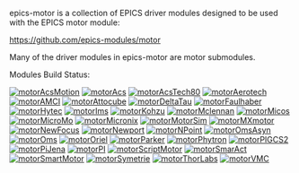 epics-motor is a collection of EPICS driver modules designed to be used with the EPICS motor module:

https://github.com/epics-modules/motor

Many of the driver modules in epics-motor are motor submodules.

Modules Build Status:

[![motorAcsMotion](https://github.com/epics-motor/motorAcsMotion/actions/workflows/ci-scripts-build.yml/badge.svg)](https://github.com/epics-motor/motorAcsMotion/actions/workflows/ci-scripts-build.yml)
[![motorAcs](https://github.com/epics-motor/motorAcs/actions/workflows/ci-scripts-build.yml/badge.svg)](https://github.com/epics-motor/motorAcs/actions/workflows/ci-scripts-build.yml)
[![motorAcsTech80](https://github.com/epics-motor/motorAcsTech80/actions/workflows/ci-scripts-build.yml/badge.svg)](https://github.com/epics-motor/motorAcsTech80/actions/workflows/ci-scripts-build.yml)
[![motorAerotech](https://github.com/epics-motor/motorAerotech/actions/workflows/ci-scripts-build.yml/badge.svg)](https://github.com/epics-motor/motorAerotech/actions/workflows/ci-scripts-build.yml)
[![motorAMCI](https://github.com/epics-motor/motorAMCI/actions/workflows/ci-scripts-build.yml/badge.svg)](https://github.com/epics-motor/motorAMCI/actions/workflows/ci-scripts-build.yml)
[![motorAttocube](https://github.com/epics-motor/motorAttocube/actions/workflows/ci-scripts-build.yml/badge.svg)](https://github.com/epics-motor/motorAttocube/actions/workflows/ci-scripts-build.yml)
[![motorDeltaTau](https://github.com/epics-motor/motorDeltaTau/actions/workflows/ci-scripts-build.yml/badge.svg)](https://github.com/epics-motor/motorDeltaTau/actions/workflows/ci-scripts-build.yml)
[![motorFaulhaber](https://github.com/epics-motor/motorFaulhaber/actions/workflows/ci-scripts-build.yml/badge.svg)](https://github.com/epics-motor/motorFaulhaber/actions/workflows/ci-scripts-build.yml)
[![motorHytec](https://github.com/epics-motor/motorHytec/actions/workflows/ci-scripts-build.yml/badge.svg)](https://github.com/epics-motor/motorHytec/actions/workflows/ci-scripts-build.yml)
[![motorIms](https://github.com/epics-motor/motorIms/actions/workflows/ci-scripts-build.yml/badge.svg)](https://github.com/epics-motor/motorIms/actions/workflows/ci-scripts-build.yml)
[![motorKohzu](https://github.com/epics-motor/motorKohzu/actions/workflows/ci-scripts-build.yml/badge.svg)](https://github.com/epics-motor/motorKohzu/actions/workflows/ci-scripts-build.yml)
[![motorMclennan](https://github.com/epics-motor/motorMclennan/actions/workflows/ci-scripts-build.yml/badge.svg)](https://github.com/epics-motor/motorMclennan/actions/workflows/ci-scripts-build.yml)
[![motorMicos](https://github.com/epics-motor/motorMicos/actions/workflows/ci-scripts-build.yml/badge.svg)](https://github.com/epics-motor/motorMicos/actions/workflows/ci-scripts-build.yml)
[![motorMicroMo](https://github.com/epics-motor/motorMicroMo/actions/workflows/ci-scripts-build.yml/badge.svg)](https://github.com/epics-motor/motorMicroMo/actions/workflows/ci-scripts-build.yml)
[![motorMicronix](https://github.com/epics-motor/motorMicronix/actions/workflows/ci-scripts-build.yml/badge.svg)](https://github.com/epics-motor/motorMicronix/actions/workflows/ci-scripts-build.yml)
[![motorMotorSim](https://github.com/epics-motor/motorMotorSim/actions/workflows/ci-scripts-build.yml/badge.svg)](https://github.com/epics-motor/motorMotorSim/actions/workflows/ci-scripts-build.yml)
[![motorMXmotor](https://github.com/epics-motor/motorMXmotor/actions/workflows/ci-scripts-build.yml/badge.svg)](https://github.com/epics-motor/motorMXmotor/actions/workflows/ci-scripts-build.yml)
[![motorNewFocus](https://github.com/epics-motor/motorNewFocus/actions/workflows/ci-scripts-build.yml/badge.svg)](https://github.com/epics-motor/motorNewFocus/actions/workflows/ci-scripts-build.yml)
[![motorNewport](https://github.com/epics-motor/motorNewport/actions/workflows/ci-scripts-build.yml/badge.svg)](https://github.com/epics-motor/motorNewport/actions/workflows/ci-scripts-build.yml)
[![motorNPoint](https://github.com/epics-motor/motorNPoint/actions/workflows/ci-scripts-build.yml/badge.svg)](https://github.com/epics-motor/motorNPoint/actions/workflows/ci-scripts-build.yml)
[![motorOmsAsyn](https://github.com/epics-motor/motorOmsAsyn/actions/workflows/ci-scripts-build.yml/badge.svg)](https://github.com/epics-motor/motorOmsAsyn/actions/workflows/ci-scripts-build.yml)
[![motorOms](https://github.com/epics-motor/motorOms/actions/workflows/ci-scripts-build.yml/badge.svg)](https://github.com/epics-motor/motorOms/actions/workflows/ci-scripts-build.yml)
[![motorOriel](https://github.com/epics-motor/motorOriel/actions/workflows/ci-scripts-build.yml/badge.svg)](https://github.com/epics-motor/motorOriel/actions/workflows/ci-scripts-build.yml)
[![motorParker](https://github.com/epics-motor/motorParker/actions/workflows/ci-scripts-build.yml/badge.svg)](https://github.com/epics-motor/motorParker/actions/workflows/ci-scripts-build.yml)
[![motorPhytron](https://github.com/epics-motor/motorPhytron/actions/workflows/ci-scripts-build.yml/badge.svg)](https://github.com/epics-motor/motorPhytron/actions/workflows/ci-scripts-build.yml)
[![motorPIGCS2](https://github.com/epics-motor/motorPIGCS2/actions/workflows/ci-scripts-build.yml/badge.svg)](https://github.com/epics-motor/motorPIGCS2/actions/workflows/ci-scripts-build.yml)
[![motorPiJena](https://github.com/epics-motor/motorPiJena/actions/workflows/ci-scripts-build.yml/badge.svg)](https://github.com/epics-motor/motorPiJena/actions/workflows/ci-scripts-build.yml)
[![motorPI](https://github.com/epics-motor/motorPI/actions/workflows/ci-scripts-build.yml/badge.svg)](https://github.com/epics-motor/motorPI/actions/workflows/ci-scripts-build.yml)
[![motorScriptMotor](https://github.com/epics-motor/motorScriptMotor/actions/workflows/ci-scripts-build.yml/badge.svg)](https://github.com/epics-motor/motorScriptMotor/actions/workflows/ci-scripts-build.yml)
[![motorSmarAct](https://github.com/epics-motor/motorSmarAct/actions/workflows/ci-scripts-build.yml/badge.svg)](https://github.com/epics-motor/motorSmarAct/actions/workflows/ci-scripts-build.yml)
[![motorSmartMotor](https://github.com/epics-motor/motorSmartMotor/actions/workflows/ci-scripts-build.yml/badge.svg)](https://github.com/epics-motor/motorSmartMotor/actions/workflows/ci-scripts-build.yml)
[![motorSymetrie](https://github.com/epics-motor/motorSymetrie/actions/workflows/ci-scripts-build.yml/badge.svg)](https://github.com/epics-motor/motorSymetrie/actions/workflows/ci-scripts-build.yml)
[![motorThorLabs](https://github.com/epics-motor/motorThorLabs/actions/workflows/ci-scripts-build.yml/badge.svg)](https://github.com/epics-motor/motorThorLabs/actions/workflows/ci-scripts-build.yml)
[![motorVMC](https://github.com/epics-motor/motorVMC/actions/workflows/ci-scripts-build.yml/badge.svg)](https://github.com/epics-motor/motorVMC/actions/workflows/ci-scripts-build.yml)

